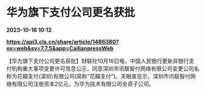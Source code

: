 # 华为旗下支付公司更名获批

**2023-10-16 10:12**

**https://api3.cls.cn/share/article/1486380?os=web&sv=7.7.5&app=CailianpressWeb**

【华为旗下支付公司更名获批】财联社10月16日电，中国人民银行更新非银行支付机构重大事项变更许可信息公示，同意深圳市讯联智付网络有限公司变更公司名称为花瓣支付(深圳)有限公司(简称“花瓣支付”)。天眼查显示，深圳市讯联智付网络有限公司注册资本2亿元，为华为技术有限公司全资子公司。